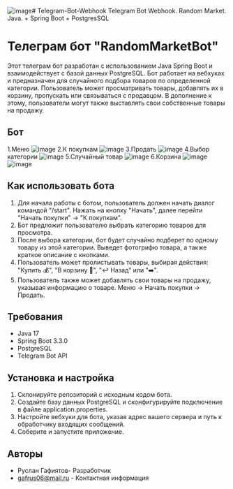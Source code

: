 ![image](https://github.com/gafrus06/Telegram-Bot-Webhook/assets/127015154/33d1b26e-a1e1-4c98-bf77-c879b9d84311)# Telegram-Bot-Webhook
Telegram Bot Webhook. Random Market.  Java. + Spring Boot + PostgresSQL
# Телеграм бот "RandomMarketBot"

Этот телеграм бот разработан с использованием Java Spring Boot и взаимодействует с базой данных PostgreSQL. Бот работает на вебхуках и предназначен для случайного подбора товаров по определенной категории. Пользователь может просматривать товары, добавлять их в корзину, пропускать или связываться с продавцом. В дополнение к этому, пользователи могут также выставлять свои собственные товары на продажу.

## Бот
1.Меню
![image](https://github.com/gafrus06/Telegram-Bot-Webhook/assets/127015154/8748e7cf-a2b3-4fdd-85b2-73f5243fece6)
2.К покупкам
![image](https://github.com/gafrus06/Telegram-Bot-Webhook/assets/127015154/2f934c39-8b95-445a-bdcb-289c00758a7a)
3.Продать
![image](https://github.com/gafrus06/Telegram-Bot-Webhook/assets/127015154/99ba3c22-256b-45dc-bd9f-87b9df66dd63)
4.Выбор категории
![image](https://github.com/gafrus06/Telegram-Bot-Webhook/assets/127015154/19906ea6-9915-4d2d-b3f2-1d54f6dc353f)
5.Случайный товар
![image](https://github.com/gafrus06/Telegram-Bot-Webhook/assets/127015154/4661f39e-f1b4-4216-a5b6-7d2ade07f208)
6.Корзина
![image](https://github.com/gafrus06/Telegram-Bot-Webhook/assets/127015154/b4482da8-0b77-458c-8b44-678105cfdee2)
![image](https://github.com/gafrus06/Telegram-Bot-Webhook/assets/127015154/30676146-3bf8-4453-b5a1-a0aa95dad706)


## Как использовать бота

1. Для начала работы с ботом, пользователь должен начать диалог командой "/start". Нажать на кнопку "Начать", далее перейти "Начать покупки" -> "К покупкам".
2. Бот предложит пользователю выбрать категорию товаров для просмотра.
3. После выбора категории, бот будет случайно подберет по одному товару из этой категории. Выведет фотогрифю товара, а также краткое описание с кнопками.
4. Пользователь может пролистывать товары, выбирая действия: "Купить 💰", "В корзину 🛒", "↩️ Назад" или "➡️".
5. Пользователь также может добавлять свои товары на продажу, указывая информацию о товаре. Меню -> Начать покупки -> Продать.

## Требования

- Java 17
- Spring Boot 3.3.0
- PostgreSQL
- Telegram Bot API

## Установка и настройка

1. Склонируйте репозиторий с исходным кодом бота.
2. Создайте базу данных PostgreSQL и сконфигурируйте подключение в файле application.properties.
3. Настройте вебхуки для бота, указав адрес вашего сервера и путь к обработчику входящих сообщений.
4. Соберите и запустите приложение.

## Авторы

- Руслан Гафиятов- Разработчик
- gafrus06@mail.ru - Контактная информация




